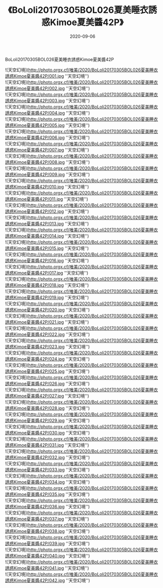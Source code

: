 ﻿---
layout: post
title:  《BoLoli20170305BOL026夏美睡衣誘惑Kimoe夏美醬42P》
date:   2020-09-06
img: http://photo.orgx.cf/唯美/2020/BoLoli20170305BOL026夏美睡衣誘惑Kimoe夏美醬42P/000.jpg
categories: [美女, 清纯, 唯美]
---

BoLoli20170305BOL026夏美睡衣誘惑Kimoe夏美醬42P



![天空幻境](http://photo.orgx.cf/唯美/2020/BoLoli20170305BOL026夏美睡衣誘惑Kimoe夏美醬42P/001.jpg ''天空幻境'') <br>
![天空幻境](http://photo.orgx.cf/唯美/2020/BoLoli20170305BOL026夏美睡衣誘惑Kimoe夏美醬42P/002.jpg ''天空幻境'') <br>
![天空幻境](http://photo.orgx.cf/唯美/2020/BoLoli20170305BOL026夏美睡衣誘惑Kimoe夏美醬42P/003.jpg ''天空幻境'') <br>
![天空幻境](http://photo.orgx.cf/唯美/2020/BoLoli20170305BOL026夏美睡衣誘惑Kimoe夏美醬42P/004.jpg ''天空幻境'') <br>
![天空幻境](http://photo.orgx.cf/唯美/2020/BoLoli20170305BOL026夏美睡衣誘惑Kimoe夏美醬42P/005.jpg ''天空幻境'') <br>
![天空幻境](http://photo.orgx.cf/唯美/2020/BoLoli20170305BOL026夏美睡衣誘惑Kimoe夏美醬42P/006.jpg ''天空幻境'') <br>
![天空幻境](http://photo.orgx.cf/唯美/2020/BoLoli20170305BOL026夏美睡衣誘惑Kimoe夏美醬42P/007.jpg ''天空幻境'') <br>
![天空幻境](http://photo.orgx.cf/唯美/2020/BoLoli20170305BOL026夏美睡衣誘惑Kimoe夏美醬42P/008.jpg ''天空幻境'') <br>
![天空幻境](http://photo.orgx.cf/唯美/2020/BoLoli20170305BOL026夏美睡衣誘惑Kimoe夏美醬42P/009.jpg ''天空幻境'') <br>
![天空幻境](http://photo.orgx.cf/唯美/2020/BoLoli20170305BOL026夏美睡衣誘惑Kimoe夏美醬42P/010.jpg ''天空幻境'') <br>
![天空幻境](http://photo.orgx.cf/唯美/2020/BoLoli20170305BOL026夏美睡衣誘惑Kimoe夏美醬42P/011.jpg ''天空幻境'') <br>
![天空幻境](http://photo.orgx.cf/唯美/2020/BoLoli20170305BOL026夏美睡衣誘惑Kimoe夏美醬42P/012.jpg ''天空幻境'') <br>
![天空幻境](http://photo.orgx.cf/唯美/2020/BoLoli20170305BOL026夏美睡衣誘惑Kimoe夏美醬42P/013.jpg ''天空幻境'') <br>
![天空幻境](http://photo.orgx.cf/唯美/2020/BoLoli20170305BOL026夏美睡衣誘惑Kimoe夏美醬42P/014.jpg ''天空幻境'') <br>
![天空幻境](http://photo.orgx.cf/唯美/2020/BoLoli20170305BOL026夏美睡衣誘惑Kimoe夏美醬42P/015.jpg ''天空幻境'') <br>
![天空幻境](http://photo.orgx.cf/唯美/2020/BoLoli20170305BOL026夏美睡衣誘惑Kimoe夏美醬42P/016.jpg ''天空幻境'') <br>
![天空幻境](http://photo.orgx.cf/唯美/2020/BoLoli20170305BOL026夏美睡衣誘惑Kimoe夏美醬42P/017.jpg ''天空幻境'') <br>
![天空幻境](http://photo.orgx.cf/唯美/2020/BoLoli20170305BOL026夏美睡衣誘惑Kimoe夏美醬42P/018.jpg ''天空幻境'') <br>
![天空幻境](http://photo.orgx.cf/唯美/2020/BoLoli20170305BOL026夏美睡衣誘惑Kimoe夏美醬42P/019.jpg ''天空幻境'') <br>
![天空幻境](http://photo.orgx.cf/唯美/2020/BoLoli20170305BOL026夏美睡衣誘惑Kimoe夏美醬42P/020.jpg ''天空幻境'') <br>
![天空幻境](http://photo.orgx.cf/唯美/2020/BoLoli20170305BOL026夏美睡衣誘惑Kimoe夏美醬42P/021.jpg ''天空幻境'') <br>
![天空幻境](http://photo.orgx.cf/唯美/2020/BoLoli20170305BOL026夏美睡衣誘惑Kimoe夏美醬42P/022.jpg ''天空幻境'') <br>
![天空幻境](http://photo.orgx.cf/唯美/2020/BoLoli20170305BOL026夏美睡衣誘惑Kimoe夏美醬42P/023.jpg ''天空幻境'') <br>
![天空幻境](http://photo.orgx.cf/唯美/2020/BoLoli20170305BOL026夏美睡衣誘惑Kimoe夏美醬42P/024.jpg ''天空幻境'') <br>
![天空幻境](http://photo.orgx.cf/唯美/2020/BoLoli20170305BOL026夏美睡衣誘惑Kimoe夏美醬42P/025.jpg ''天空幻境'') <br>
![天空幻境](http://photo.orgx.cf/唯美/2020/BoLoli20170305BOL026夏美睡衣誘惑Kimoe夏美醬42P/026.jpg ''天空幻境'') <br>
![天空幻境](http://photo.orgx.cf/唯美/2020/BoLoli20170305BOL026夏美睡衣誘惑Kimoe夏美醬42P/027.jpg ''天空幻境'') <br>
![天空幻境](http://photo.orgx.cf/唯美/2020/BoLoli20170305BOL026夏美睡衣誘惑Kimoe夏美醬42P/028.jpg ''天空幻境'') <br>
![天空幻境](http://photo.orgx.cf/唯美/2020/BoLoli20170305BOL026夏美睡衣誘惑Kimoe夏美醬42P/029.jpg ''天空幻境'') <br>
![天空幻境](http://photo.orgx.cf/唯美/2020/BoLoli20170305BOL026夏美睡衣誘惑Kimoe夏美醬42P/030.jpg ''天空幻境'') <br>
![天空幻境](http://photo.orgx.cf/唯美/2020/BoLoli20170305BOL026夏美睡衣誘惑Kimoe夏美醬42P/031.jpg ''天空幻境'') <br>
![天空幻境](http://photo.orgx.cf/唯美/2020/BoLoli20170305BOL026夏美睡衣誘惑Kimoe夏美醬42P/032.jpg ''天空幻境'') <br>
![天空幻境](http://photo.orgx.cf/唯美/2020/BoLoli20170305BOL026夏美睡衣誘惑Kimoe夏美醬42P/033.jpg ''天空幻境'') <br>
![天空幻境](http://photo.orgx.cf/唯美/2020/BoLoli20170305BOL026夏美睡衣誘惑Kimoe夏美醬42P/034.jpg ''天空幻境'') <br>
![天空幻境](http://photo.orgx.cf/唯美/2020/BoLoli20170305BOL026夏美睡衣誘惑Kimoe夏美醬42P/035.jpg ''天空幻境'') <br>
![天空幻境](http://photo.orgx.cf/唯美/2020/BoLoli20170305BOL026夏美睡衣誘惑Kimoe夏美醬42P/036.jpg ''天空幻境'') <br>
![天空幻境](http://photo.orgx.cf/唯美/2020/BoLoli20170305BOL026夏美睡衣誘惑Kimoe夏美醬42P/037.jpg ''天空幻境'') <br>
![天空幻境](http://photo.orgx.cf/唯美/2020/BoLoli20170305BOL026夏美睡衣誘惑Kimoe夏美醬42P/038.jpg ''天空幻境'') <br>
![天空幻境](http://photo.orgx.cf/唯美/2020/BoLoli20170305BOL026夏美睡衣誘惑Kimoe夏美醬42P/039.jpg ''天空幻境'') <br>
![天空幻境](http://photo.orgx.cf/唯美/2020/BoLoli20170305BOL026夏美睡衣誘惑Kimoe夏美醬42P/040.jpg ''天空幻境'') <br>
![天空幻境](http://photo.orgx.cf/唯美/2020/BoLoli20170305BOL026夏美睡衣誘惑Kimoe夏美醬42P/041.jpg ''天空幻境'') <br>
![天空幻境](http://photo.orgx.cf/唯美/2020/BoLoli20170305BOL026夏美睡衣誘惑Kimoe夏美醬42P/042.jpg ''天空幻境'') <br>